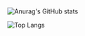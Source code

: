 # 

![Anurag's GitHub stats](https://github-readme-stats.vercel.app/api?username=choikim0108&show_icons=true&count_private=true&theme=tokyonight)

![Top Langs](https://github-readme-stats.vercel.app/api/top-langs/?username=choikim&layout=compact&theme=tokyonight)
